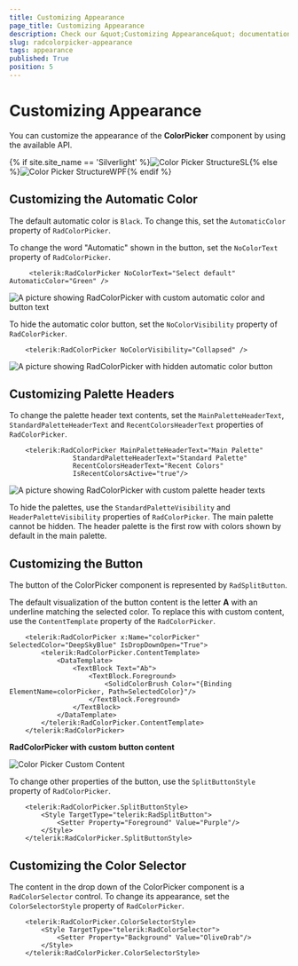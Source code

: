 ```yaml
---
title: Customizing Appearance
page_title: Customizing Appearance
description: Check our &quot;Customizing Appearance&quot; documentation article for the RadColorPicker {{ site.framework_name }} control.
slug: radcolorpicker-appearance
tags: appearance
published: True
position: 5
---
```


# Customizing Appearance

You can customize the appearance of the __ColorPicker__ component by using the available API.

{% if site.site_name == 'Silverlight' %}![Color Picker StructureSL](images/ColorPickerStructureSL.png){% else %}![Color Picker StructureWPF](images/ColorPickerStructureWPF.png){% endif %}

## Customizing the Automatic Color 

The default automatic color is `Black`. To change this, set the `AutomaticColor` property of `RadColorPicker`.

To change the word "Automatic" shown in the button, set the `NoColorText` property of `RadColorPicker`.


```XAML
	 <telerik:RadColorPicker NoColorText="Select default" AutomaticColor="Green" />
```

![A picture showing RadColorPicker with custom automatic color and button text](images/radcolorpicker-appearance-0.png)

To hide the automatic color button, set the `NoColorVisibility` property of `RadColorPicker`.


```XAML
	<telerik:RadColorPicker NoColorVisibility="Collapsed" />
```

![A picture showing RadColorPicker with hidden automatic color button](images/radcolorpicker-appearance-1.png)

## Customizing Palette Headers

To change the palette header text contents, set the `MainPaletteHeaderText`, `StandardPaletteHeaderText` and `RecentColorsHeaderText` properties of `RadColorPicker`.


```XAML
	<telerik:RadColorPicker MainPaletteHeaderText="Main Palette"
				StandardPaletteHeaderText="Standard Palette"
				RecentColorsHeaderText="Recent Colors"
				IsRecentColorsActive="true"/>
```

![A picture showing RadColorPicker with custom palette header texts](images/radcolorpicker-appearance-2.png)

To hide the palettes, use the `StandardPaletteVisibility` and `HeaderPaletteVisibility` properties of `RadColorPicker`. The main palette cannot be hidden. The header palette is the first row with colors shown by default in the main palette.

## Customizing the Button

The button of the ColorPicker component is represented by `RadSplitButton`.

The default visualization of the button content is the letter __A__ with an underline matching the selected color. To replace this with custom content, use the `ContentTemplate` property of the `RadColorPicker`.


```XAML
    <telerik:RadColorPicker x:Name="colorPicker" SelectedColor="DeepSkyBlue" IsDropDownOpen="True">	
        <telerik:RadColorPicker.ContentTemplate>
            <DataTemplate>
                <TextBlock Text="Ab">
                    <TextBlock.Foreground>
                        <SolidColorBrush Color="{Binding ElementName=colorPicker, Path=SelectedColor}"/>
                    </TextBlock.Foreground>
                </TextBlock>			
            </DataTemplate>
        </telerik:RadColorPicker.ContentTemplate>
    </telerik:RadColorPicker>
```

__RadColorPicker with custom button content__

![Color Picker Custom Content](images/ColorPickerCustomContent.png)

To change other properties of the button, use the `SplitButtonStyle` property of `RadColorPicker`.


```XAML
	<telerik:RadColorPicker.SplitButtonStyle>
		<Style TargetType="telerik:RadSplitButton">
			<Setter Property="Foreground" Value="Purple"/>
		</Style>
	</telerik:RadColorPicker.SplitButtonStyle>
```

## Customizing the Color Selector

The content in the drop down of the ColorPicker component is a `RadColorSelector` control. To change its appearance, set the `ColorSelectorStyle` property of `RadColorPicker`.


```XAML	
	<telerik:RadColorPicker.ColorSelectorStyle>
		<Style TargetType="telerik:RadColorSelector">
			<Setter Property="Background" Value="OliveDrab"/>
		</Style>
	</telerik:RadColorPicker.ColorSelectorStyle>
```
